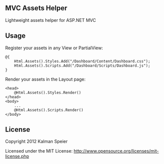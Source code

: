 ## MVC Assets Helper

Lightweight assets helper for ASP.NET MVC

## Usage

Register your assets in any View or PartialView:

    @{
        Html.Assets().Styles.Add("/Dashboard/Content/Dashboard.css");
        Html.Assets().Scripts.Add("/Dashboard/Scripts/Dashboard.js");
    }

Render your assets in the Layout page:

    <head>
        @Html.Assets().Styles.Render()
    </head>
    <body>
        ...
        @Html.Assets().Scripts.Render()
    </body>

## License

Copyright 2012 Kalman Speier

Licensed under the MIT License: http://www.opensource.org/licenses/mit-license.php
